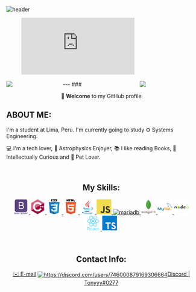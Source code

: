 ![header](https://capsule-render.vercel.app/api?type=waving&color=2a3444&text=Tony&fontSize=80&fontColor=f9f6ee)


<figure><embed src="https://wakatime.com/share/@Tony_retard/7926fbaf-c5c0-446d-8aca-567de7a00b2c.svg"></embed></figure>
---
### <img align="left" src="https://66.media.tumblr.com/cd7efcbff3169e643081bc92c87729f9/tumblr_mqq88jdn1K1rfjowdo1_500.gif" width="150"/> <img align="right" src="https://66.media.tumblr.com/cd7efcbff3169e643081bc92c87729f9/tumblr_mqq88jdn1K1rfjowdo1_500.gif" width="150"/>
<p align="center">👋 <strong>Welcome</strong> to my GitHub profile</p>

## ABOUT ME:
<p>I'm a student at Lima, Peru. I'm currently going to study ⚙️ Systems Engineering. </p>
<p>💻 I'm a tech lover, 🚀 Astrophysics Enjoyer, 📚 I like reading Books, 🧮 Intellectually Curious and 🧡 Pet Lover. </p>

<br>

<h2 align="center"> My Skills: </h2> 
 
<p align="center"> <a href="https://getbootstrap.com" target="_blank"> <img src="https://raw.githubusercontent.com/devicons/devicon/master/icons/bootstrap/bootstrap-plain-wordmark.svg" alt="bootstrap" width="40" height="40"/> </a> <a href="https://www.w3schools.com/cpp/" target="_blank"> <img src="https://raw.githubusercontent.com/devicons/devicon/master/icons/cplusplus/cplusplus-original.svg" alt="cplusplus" width="40" height="40"/> </a> <a href="https://www.w3schools.com/css/" target="_blank"> <img src="https://raw.githubusercontent.com/devicons/devicon/master/icons/css3/css3-original-wordmark.svg" alt="css3" width="40" height="40"/> </a> <a href="https://git-scm.com/" target="_blank"> <img src="https://raw.githubusercontent.com/devicons/devicon/master/icons/html5/html5-original-wordmark.svg" alt="html5" width="40" height="40"/> </a> <a href="https://www.java.com" target="_blank"> <img src="https://raw.githubusercontent.com/devicons/devicon/master/icons/java/java-original.svg" alt="java" width="40" height="40"/> </a> <a href="https://developer.mozilla.org/en-US/docs/Web/JavaScript" target="_blank"> <img src="https://raw.githubusercontent.com/devicons/devicon/master/icons/javascript/javascript-original.svg" alt="javascript" width="40" height="40"/> </a> <a href="https://mariadb.org/" target="_blank"> <img src="https://www.vectorlogo.zone/logos/mariadb/mariadb-icon.svg" alt="mariadb" width="40" height="40"/> </a> <a href="https://www.mongodb.com/" target="_blank"> <img src="https://raw.githubusercontent.com/devicons/devicon/master/icons/mongodb/mongodb-original-wordmark.svg" alt="mongodb" width="40" height="40"/> </a> <a href="https://www.mysql.com/" target="_blank"> <img src="https://raw.githubusercontent.com/devicons/devicon/master/icons/mysql/mysql-original-wordmark.svg" alt="mysql" width="40" height="40"/> </a> <a href="https://nodejs.org" target="_blank"> <img src="https://raw.githubusercontent.com/devicons/devicon/master/icons/nodejs/nodejs-original-wordmark.svg" alt="nodejs" width="40" height="40"/> </a> <a href="https://reactjs.org/" target="_blank"> <img src="https://raw.githubusercontent.com/devicons/devicon/master/icons/react/react-original-wordmark.svg" alt="react" width="40" height="40"/> </a> <a href="https://www.typescriptlang.org/" target="_blank"> <img src="https://raw.githubusercontent.com/devicons/devicon/master/icons/typescript/typescript-original.svg" alt="typescript" width="40" height="40"/></a></p><br>


<h2 align="center"> Contact Info: </h2>

<div class="info" align="center">
<a align="center" href="t0nnyy@protonmail.com">✉️ E-mail</a>
<a align="center" href="https://discord.com/users/746000879169306664" target="blank"><img align="center" src="https://raw.githubusercontent.com/rahuldkjain/github-profile-readme-generator/master/src/images/icons/Social/discord.svg" alt="https://discord.com/users/746000879169306664" height="30" width="40"/>Discord | Tonyyy#0277</a>
</div>
<br>




<!--LINKS-->

[UWU COLOR]: f9f6ee
